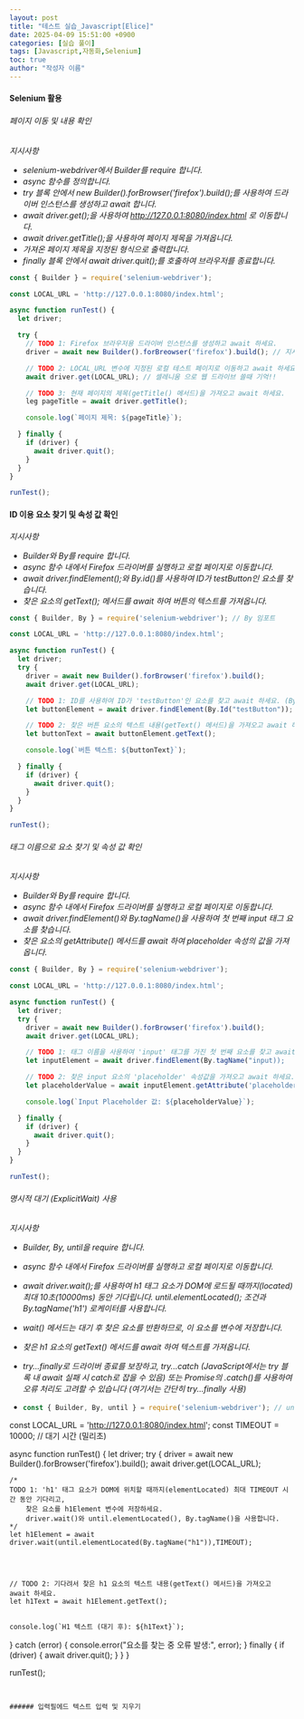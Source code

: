 ```yaml
---
layout: post
title: "테스트 실습_Javascript[Elice]"
date: 2025-04-09 15:51:00 +0900
categories: [실습 풀이]
tags: [Javascript,자동화,Selenium]
toc: true
author: "작성자 이름"
---    
```


#### Selenium 활용  

###### 페이지 이동 및 내용 확인
*지시사항*  
- *selenium-webdriver에서 Builder를 require 합니다.*
- *async 함수를 정의합니다.*
- *try 블록 안에서 new Builder().forBrowser('firefox').build();를 사용하여 드라이버 인스턴스를 생성하고 await 합니다.*
- *await driver.get();을 사용하여 http://127.0.0.1:8080/index.html 로 이동합니다.*
- *await driver.getTitle();을 사용하여 페이지 제목을 가져옵니다.*
- *가져온 페이지 제목을 지정된 형식으로 출력합니다.*
- *finally 블록 안에서 await driver.quit();를 호출하여 브라우저를 종료합니다.*

```javascript
const { Builder } = require('selenium-webdriver');

const LOCAL_URL = 'http://127.0.0.1:8080/index.html';

async function runTest() {
  let driver;

  try {
    // TODO 1: Firefox 브라우저용 드라이버 인스턴스를 생성하고 await 하세요.
    driver = await new Builder().forBreowser('firefox').build(); // 지시사항대로 사용해 드라이버 인스턴스 생성후 await  

    // TODO 2: LOCAL_URL 변수에 지정된 로컬 테스트 페이지로 이동하고 await 하세요.
    await driver.get(LOCAL_URL); // 셀레니움 으로 웹 드라이브 쓸때 기억!!

    // TODO 3: 현재 페이지의 제목(getTitle() 메서드)을 가져오고 await 하세요.
    leg pageTitle = await driver.getTitle();

    console.log(`페이지 제목: ${pageTitle}`);

  } finally {
    if (driver) {
      await driver.quit();
    }
  }
}

runTest();
```

#### ID 이용 요소 찾기 및 속성 값 확인  
*지시사항*  
- *Builder와 By를 require 합니다.*
- *async 함수 내에서 Firefox 드라이버를 실행하고 로컬 페이지로 이동합니다.*
- *await driver.findElement();와 By.id()를 사용하여 ID가 testButton인 요소를 찾습니다.*
- *찾은 요소의 getText(); 메서드를 await 하여 버튼의 텍스트를 가져옵니다.*

```javascript
const { Builder, By } = require('selenium-webdriver'); // By 임포트

const LOCAL_URL = 'http://127.0.0.1:8080/index.html';

async function runTest() {
  let driver;
  try {
    driver = await new Builder().forBrowser('firefox').build();
    await driver.get(LOCAL_URL);

    // TODO 1: ID를 사용하여 ID가 'testButton'인 요소를 찾고 await 하세요. (By.id 사용)
    let buttonElement = await driver.findElement(By.Id("testButton")); // 셀레니움 쓰듯이 똑같이 단.. await 하랬으니

    // TODO 2: 찾은 버튼 요소의 텍스트 내용(getText() 메서드)을 가져오고 await 하세요.
    let buttonText = await buttonElement.getText();

    console.log(`버튼 텍스트: ${buttonText}`);

  } finally {
    if (driver) {
      await driver.quit();
    }
  }
}

runTest();
```

###### 태그 이름으로 요소 찾기 및 속성 값 확인  
*지시사항*  
- *Builder와 By를 require 합니다.*
- *async 함수 내에서 Firefox 드라이버를 실행하고 로컬 페이지로 이동합니다.*
- *await driver.findElement()와 By.tagName()을 사용하여 첫 번째 input 태그 요소를 찾습니다.*
- *찾은 요소의 getAttribute() 메서드를 await 하여 placeholder 속성의 값을 가져옵니다.*

```javascript
const { Builder, By } = require('selenium-webdriver');

const LOCAL_URL = 'http://127.0.0.1:8080/index.html';

async function runTest() {
  let driver;
  try {
    driver = await new Builder().forBrowser('firefox').build();
    await driver.get(LOCAL_URL);

    // TODO 1: 태그 이름을 사용하여 'input' 태그를 가진 첫 번째 요소를 찾고 await 하세요. (By.tagName 사용)
    let inputElement = await driver.findElement(By.tagName("input));

    // TODO 2: 찾은 input 요소의 'placeholder' 속성값을 가져오고 await 하세요. (getAttribute() 메서드 사용)
    let placeholderValue = await inputElement.getAttribute('placeholder');

    console.log(`Input Placeholder 값: ${placeholderValue}`);

  } finally {
    if (driver) {
      await driver.quit();
    }
  }
}

runTest();
```

###### 명시적 대기 (ExplicitWait) 사용  
*지시사항*  
- *Builder, By, until을 require 합니다.*
- *async 함수 내에서 Firefox 드라이버를 실행하고 로컬 페이지로 이동합니다.*
- *await driver.wait();를 사용하여 h1 태그 요소가 DOM에 로드될 때까지(located) 최대 10초(10000ms) 동안 기다립니다. until.elementLocated(); 조건과 By.tagName('h1') 로케이터를 사용합니다.*
- *wait() 메서드는 대기 후 찾은 요소를 반환하므로, 이 요소를 변수에 저장합니다.*
- *찾은 h1 요소의 getText() 메서드를 await 하여 텍스트를 가져옵니다.*
- *try...finally로 드라이버 종료를 보장하고, try...catch (JavaScript에서는 try 블록 내 await 실패 시 catch로 잡을 수 있음) 또는 Promise의 .catch()를 사용하여 오류 처리도 고려할 수 있습니다 (여기서는 간단히 try...finally 사용)*

- ```javascript
  const { Builder, By, until } = require('selenium-webdriver'); // until 임포트

const LOCAL_URL = 'http://127.0.0.1:8080/index.html';
const TIMEOUT = 10000; // 대기 시간 (밀리초)

async function runTest() {
  let driver;
  try {
    driver = await new Builder().forBrowser('firefox').build();
    await driver.get(LOCAL_URL);

    /* 
    TODO 1: 'h1' 태그 요소가 DOM에 위치할 때까지(elementLocated) 최대 TIMEOUT 시간 동안 기다리고,
        찾은 요소를 h1Element 변수에 저장하세요.
        driver.wait()와 until.elementLocated(), By.tagName()을 사용합니다.
    */  
    let h1Element = await driver.wait(until.elementLocated(By.tagName("h1")),TIMEOUT);  
     



    // TODO 2: 기다려서 찾은 h1 요소의 텍스트 내용(getText() 메서드)을 가져오고 await 하세요.
    let h1Text = await h1Element.getText();


    console.log(`H1 텍스트 (대기 후): ${h1Text}`);

  } catch (error) {
     console.error("요소를 찾는 중 오류 발생:", error);
  } finally {
    if (driver) {
      await driver.quit();
    }
  }
}

runTest();  
```


###### 입력필에드 텍스트 입력 및 지우기


